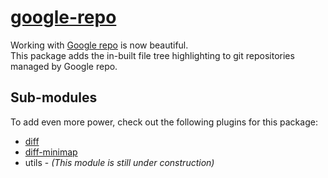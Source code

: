 # [google-repo](https://atom.io/packages/google-repo)

Working with [Google repo](https://code.google.com/p/git-repo/) is now beautiful.  
This package adds the in-built file tree highlighting to git repositories managed by Google repo.


## Sub-modules

To add even more power, check out the following plugins for this package:
 * [diff](https://atom.io/packages/google-repo-diff)
 * [diff-minimap](https://atom.io/packages/google-repo-diff-minimap)
 * utils - _(This module is still under construction)_